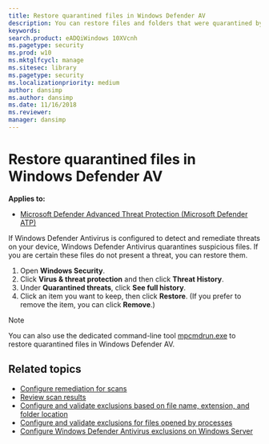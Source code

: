 ```yaml
---
title: Restore quarantined files in Windows Defender AV
description: You can restore files and folders that were quarantined by Windows Defender AV.
keywords: 
search.product: eADQiWindows 10XVcnh
ms.pagetype: security
ms.prod: w10
ms.mktglfcycl: manage
ms.sitesec: library
ms.pagetype: security
ms.localizationpriority: medium
author: dansimp
ms.author: dansimp
ms.date: 11/16/2018
ms.reviewer: 
manager: dansimp
---
```


# Restore quarantined files in Windows Defender AV

**Applies to:**

- [Microsoft Defender Advanced Threat Protection (Microsoft Defender ATP)](https://go.microsoft.com/fwlink/p/?linkid=2069559)

If Windows Defender Antivirus is configured to detect and remediate threats on your device, Windows Defender Antivirus quarantines suspicious files. If you are certain these files do not present a threat, you can restore them.

1. Open **Windows Security**.
2. Click **Virus & threat protection** and then click **Threat History**.
3. Under **Quarantined threats**, click **See full history**.
4. Click an item you want to keep, then click **Restore**. (If you prefer to remove the item, you can click **Remove**.)

> [!NOTE]
> You can also use the dedicated command-line tool [mpcmdrun.exe](https://docs.microsoft.com/windows/security/threat-protection/windows-defender-antivirus/command-line-arguments-windows-defender-antivirus) to restore quarantined files in Windows Defender AV.

## Related topics

- [Configure remediation for scans](configure-remediation-windows-defender-antivirus.md)
- [Review scan results](review-scan-results-windows-defender-antivirus.md)
- [Configure and validate exclusions based on file name, extension, and folder location](configure-extension-file-exclusions-windows-defender-antivirus.md)
- [Configure and validate exclusions for files opened by processes](configure-process-opened-file-exclusions-windows-defender-antivirus.md)
- [Configure Windows Defender Antivirus exclusions on Windows Server](configure-server-exclusions-windows-defender-antivirus.md)

